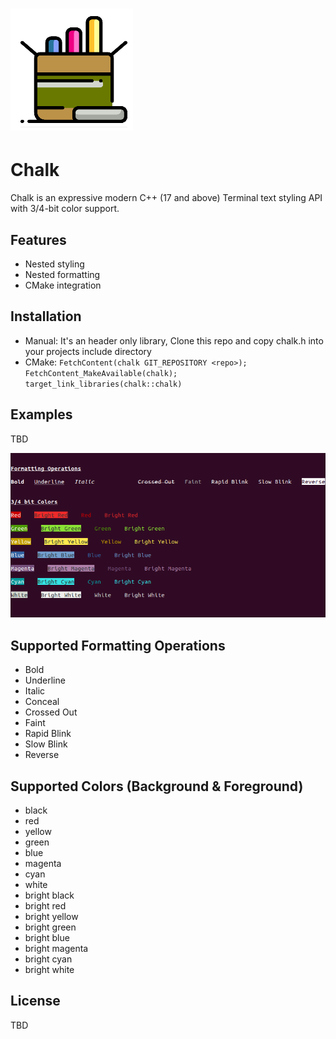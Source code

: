 # ![Chalk](assets/icon.png)  


# Chalk

Chalk is an expressive modern C++ (17 and above) Terminal text styling API with 3/4-bit color support.

## Features

- Nested styling
- Nested formatting
- CMake integration

## Installation

* Manual: It's an header only library, Clone this repo and copy chalk.h into your projects include directory
* CMake: ```FetchContent(chalk GIT_REPOSITORY <repo>); FetchContent_MakeAvailable(chalk); target_link_libraries(chalk::chalk)```

## Examples

TBD

![Demo](assets/demo.png  "Demo")


## Supported Formatting Operations

- Bold
- Underline
- Italic
- Conceal
- Crossed Out
- Faint
- Rapid Blink
- Slow Blink
- Reverse


## Supported Colors (Background & Foreground)

- black
- red
- yellow
- green
- blue 
- magenta
- cyan
- white
- bright black
- bright red
- bright yellow
- bright green
- bright blue 
- bright magenta
- bright cyan
- bright white


## License

TBD
